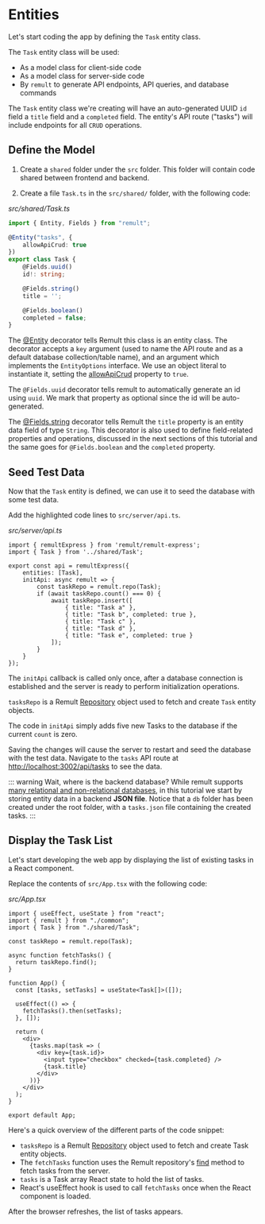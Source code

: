 # Entities 

Let's start coding the app by defining the `Task` entity class.

The `Task` entity class will be used:
* As a model class for client-side code
* As a model class for server-side code
* By `remult` to generate API endpoints, API queries, and database commands

The `Task` entity class we're creating will have an auto-generated UUID `id` field a `title` field and a `completed` field. The entity's API route ("tasks") will include endpoints for all `CRUD` operations.

## Define the Model

1. Create a `shared` folder under the `src` folder. This folder will contain code shared between frontend and backend.

2. Create a file `Task.ts` in the `src/shared/` folder, with the following code:

  *src/shared/Task.ts*
  ```ts
  import { Entity, Fields } from "remult";

  @Entity("tasks", {
      allowApiCrud: true
  })
  export class Task {
      @Fields.uuid()
      id!: string;

      @Fields.string()
      title = '';

      @Fields.boolean()
      completed = false;
  }
  ```

The [@Entity](../../docs/ref_entity.md) decorator tells Remult this class is an entity class. The decorator accepts a `key` argument (used to name the API route and as a default database collection/table name), and an argument which implements the `EntityOptions` interface. We use an object literal to instantiate it, setting the [allowApiCrud](../../docs/ref_entity.md#allowapicrud) property to `true`.

The `@Fields.uuid` decorator tells remult to automatically generate an id using `uuid`. We mark that property as optional since the id will be auto-generated. 

The [@Fields.string](../../docs/ref_field.md) decorator tells Remult the `title` property is an entity data field of type `String`. This decorator is also used to define field-related properties and operations, discussed in the next sections of this tutorial and the same goes for `@Fields.boolean` and the `completed` property.

## Seed Test Data

Now that the `Task` entity is defined, we can use it to seed the database with some test data.

Add the highlighted code lines to `src/server/api.ts`.

*src/server/api.ts*
```ts{2,5-17}
import { remultExpress } from 'remult/remult-express';
import { Task } from '../shared/Task';

export const api = remultExpress({
    entities: [Task],
    initApi: async remult => {
        const taskRepo = remult.repo(Task);
        if (await taskRepo.count() === 0) {
            await taskRepo.insert([
                { title: "Task a" },
                { title: "Task b", completed: true },
                { title: "Task c" },
                { title: "Task d" },
                { title: "Task e", completed: true }
            ]);
        }
    }
});
```

The `initApi` callback is called only once, after a database connection is established and the server is ready to perform initialization operations.

`tasksRepo` is a Remult [Repository](../../docs/ref_repository.md) object used to fetch and create `Task` entity objects.

The code in `initApi` simply adds five new Tasks to the database if the current `count` is zero.

Saving the changes will cause the server to restart and seed the database with the test data. Navigate to the `tasks` API route at <http://localhost:3002/api/tasks> to see the data.

::: warning Wait, where is the backend database?
While remult supports [many relational and non-relational databases](https://remult.dev/docs/databases.html), in this tutorial we start by storing entity data in a backend **JSON file**. Notice that a `db` folder has been created under the root folder, with a `tasks.json` file containing the created tasks.
:::


## Display the Task List
Let's start developing the web app by displaying the list of existing tasks in a React component.

Replace the contents of `src/App.tsx` with the following code:

*src/App.tsx*
```tsx
import { useEffect, useState } from "react";
import { remult } from "./common";
import { Task } from "./shared/Task";

const taskRepo = remult.repo(Task);

async function fetchTasks() {
  return taskRepo.find();
}

function App() {
  const [tasks, setTasks] = useState<Task[]>([]);

  useEffect(() => {
    fetchTasks().then(setTasks);
  }, []);

  return (
    <div>
      {tasks.map(task => (
        <div key={task.id}>
          <input type="checkbox" checked={task.completed} />
          {task.title}
        </div>
      ))}
    </div>
  );
}

export default App;
```

Here's a quick overview of the different parts of the code snippet:

* `tasksRepo` is a Remult [Repository](../../docs/ref_repository.md) object used to fetch and create Task entity objects.
* The `fetchTasks` function uses the Remult repository's [find](../../docs/ref_repository.md#find) method to fetch tasks from the server.
* `tasks` is a Task array React state to hold the list of tasks.
* React's useEffect hook is used to call `fetchTasks` once when the React component is loaded.

After the browser refreshes, the list of tasks appears.
